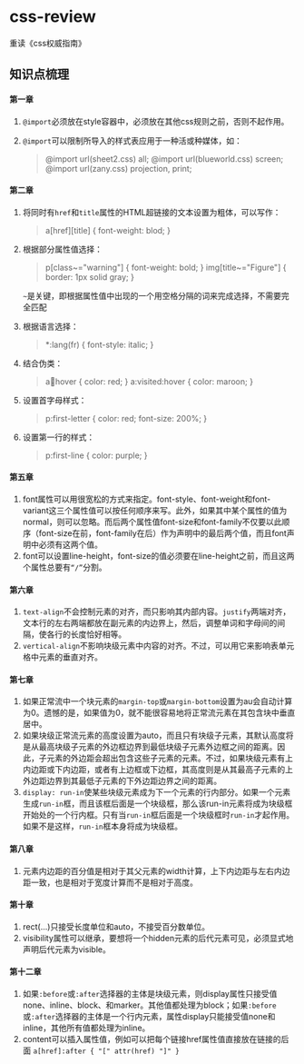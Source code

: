 # css-review
重读《css权威指南》
## 知识点梳理
#### 第一章
1. `@import`必须放在style容器中，必须放在其他css规则之前，否则不起作用。
2. `@import`可以限制所导入的样式表应用于一种活或种媒体，如：

	> @import url(sheet2.css) all;
	> @import url(blueworld.css) screen;
	> @import url(zany.css) projection, print;
	
#### 第二章
1. 将同时有`href`和`title`属性的HTML超链接的文本设置为粗体，可以写作：

	> a[href][title] { font-weight: blod; }

2. 根据部分属性值选择：
	
	> p[class~="warning"] { font-weight: bold; }
	> img[title~="Figure"] { border: 1px solid gray; }
	
	`~`是关键，即根据属性值中出现的一个用空格分隔的词来完成选择，不需要完全匹配
	
3. 根据语言选择：
	
	> *:lang(fr) { font-style: italic; }
	
4. 结合伪类：

	> a:link:hover { color: red; }
	> a:visited:hover { color: maroon; }
	
5. 设置首字母样式：

	> p:first-letter { color: red; font-size: 200%; }
	
6. 设置第一行的样式：

	> p:first-line { color: purple; }
	
#### 第五章
1. font属性可以用很宽松的方式来指定。font-style、font-weight和font-variant这三个属性值可以按任何顺序来写。此外，如果其中某个属性的值为normal，则可以忽略。而后两个属性值font-size和font-family不仅要以此顺序（font-size在前，font-family在后）作为声明中的最后两个值，而且font声明中必须有这两个值。
2. font可以设置line-height，font-size的值必须要在line-height之前，而且这两个属性总要有`“/”`分割。

#### 第六章
1. `text-align`不会控制元素的对齐，而只影响其内部内容。`justify`两端对齐，文本行的左右两端都放在副元素的内边界上，然后，调整单词和字母间的间隔，使各行的长度恰好相等。
2. `vertical-align`不影响块级元素中内容的对齐。不过，可以用它来影响表单元格中元素的垂直对齐。

#### 第七章
1. 如果正常流中一个块元素的`margin-top`或`margin-bottom`设置为au会自动计算为0。遗憾的是，如果值为0，就不能很容易地将正常流元素在其包含块中垂直居中。
2. 如果块级正常流元素的高度设置为auto，而且只有块级子元素，其默认高度将是从最高块级子元素的外边框边界到最低块级子元素外边框之间的距离。因此，子元素的外边距会超出包含这些子元素的元素。不过，如果块级元素有上内边距或下内边距，或者有上边框或下边框，其高度则是从其最高子元素的上外边距边界到其最低子元素的下外边距边界之间的距离。
3. `display: run-in`使某些块级元素成为下一个元素的行内部分。如果一个元素生成`run-in`框，而且该框后面是一个块级框，那么该run-in元素将成为块级框开始处的一个行内框。只有当`run-in`框后面是一个块级框时`run-in`才起作用。如果不是这样，`run-in`框本身将成为块级框。

#### 第八章
1. 元素内边距的百分值是相对于其父元素的width计算，上下内边距与左右内边距一致，也是相对于宽度计算而不是相对于高度。

#### 第十章
1. rect(...)只接受长度单位和auto，不接受百分数单位。
2. visibility属性可以继承，要想将一个hidden元素的后代元素可见，必须显式地声明后代元素为visible。

#### 第十二章
1. 如果`:before`或`:after`选择器的主体是块级元素，则display属性只接受值none、inline、block、和marker。其他值都处理为block；如果`:before`或`:after`选择器的主体是一个行内元素，属性display只能接受值none和inline，其他所有值都处理为inline。
2. content可以插入属性值，例如可以把每个链接href属性值直接放在链接的后面
	`a[href]:after { "[" attr(href) "]" }`


